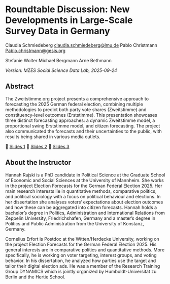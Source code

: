 # Roundtable Discussion: New Developments in Large-Scale Survey Data in Germany

Claudia Schmiedeberg
<claudia.schmiedeberg@lmu.de>
Pablo Christmann
<Pablo.christmann@gesis.org>

Stefanie Wolter
Michael Bergmann 
Arne Bethmann 


*Version: MZES Social Science Data Lab, 2025-09-24*

## Abstract

The Zweitstimme.org project presents a comprehensive approach to forecasting the 2025 German federal election, combining multiple methodologies to predict both party vote shares (Zweitstimme) and constituency-level outcomes (Erststimme). This presentation showcases three distinct forecasting approaches: a dynamic Zweitstimme model, a proportional swing Erststimme model, and citizen forecasting. The project also communicated the forecasts and their uncertainties to the public, with results being shared in various media outlets.

📝 [Slides 1](https://github.com/SocialScienceDataLab/roundtable-developments-LargeScale/blob/main/SHARE_Roundtable.pdf)
📝 [Slides 2](https://github.com/SocialScienceDataLab/roundtable-developments-LargeScale/blob/main/SHARE_Roundtable.pdf)
📝 [Slides 3](https://github.com/SocialScienceDataLab/roundtable-developments-LargeScale/blob/main/SHARE_Roundtable.pdf) 

## About the Instructor

Hannah Rajski is a PhD candidate in Political Science at the Graduate School of Economic and Social Sciences at the University of Mannheim. She works in the project Election Forecasts for the German Federal Election 2025. Her main research interests lie in quantitative methods, comparative politics, and political sociology with a focus on political behaviour and elections. In her dissertation she analyses voters‘ expectations about election outcomes and how these can be aggregated into citizen forecasts. Hannah holds a bachelor’s degree in Politics, Administration and International Relations from Zeppelin University, Friedrichshafen, Germany and a master’s degree in Politics and Public Administration from the University of Konstanz, Germany.

Cornelius Erfort is Postdoc at the Witten/Herdecke University, working on the project Election Forecasts for the German Federal Election 2025. His general interests are in comparative politics and quantitative methods. More specifically, he is working on voter targeting, interest groups, and voting behavior. In his dissertation, he analyzed how parties use the target and tailor their digital election ads. He was a member of the Research Training Group DYNAMICS which is jointly organized by Humboldt-Universität zu Berlin and the Hertie School.
